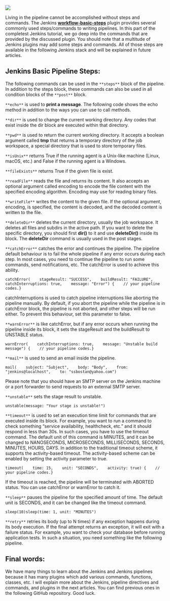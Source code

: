 ![](https://miro.medium.com/max/1400/1*isD_dDi7u493JTm4ZudxOw.jpeg)

Living in the pipeline cannot be accomplished without steps and commands. The Jenkins [**workflow-basic-steps**](https://plugins.jenkins.io/workflow-basic-steps) plugin provides several commonly used steps/commands to writing pipelines. In this part of the completest Jenkins tutorial, we go deep into the commands that are provided by the discussed plugin. You should note that a multitude of Jenkins plugins may add some steps and commands. All of those steps are available in the following Jenkins stack and will be explained in future articles.

## Jenkins Basic Pipeline Steps:

The following commands can be used in the `**steps**` block of the pipeline. In addition to the steps block, these commands can also be used in all condition blocks of the `**post**` block.

`**echo**` is used to **print a message**. The following code shows the echo method in addition to the ways you can use to call methods.

`**dir**` is used to change the current working directory. Any codes that exist inside the dir block are executed within that directory.

`**pwd**` is used to return the current working directory. It accepts a boolean argument called **tmp** that returns a temporary directory of the job workspace, a special directory that is used to store temporary files.

`**isUnix**` returns True if the running agent is a Unix-like machine (Linux, macOS, etc.) and False if the running agent is a Windows.

`**fileExists**` returns True if the given file is exist.

`**readFile**` reads the file and returns its content. It also accepts an optional argument called encoding to encode the file content with the specified encoding algorithm. Encoding may use for reading binary files.

`**writeFile**` writes the content to the given file. If the optional argument, encoding, is specified, the content is decoded, and the decoded content is written to the file.

`**deleteDir**` deletes the current directory, usually the job workspace. It deletes all files and subdirs in the active path. If you want to delete the specific directory, you should first **dir()** to it and use **deleteDir()** inside its block. The **deleteDir** command is usually used in the post stages.

`**catchError**` catches the error and continues the pipeline. The pipeline default behaviour is to fail the whole pipeline if any error occurs during each step. In most cases, you need to continue the pipeline to run some commands, send notifications, etc. The catchError is used to achieve this ability.

```
catchError(    stageResult: "SUCCESS",    buildResult: "FAILURE",    catchInterruptions: true,    message: "Error") {    // your pipeline codes.}
```

catchInterruptions is used to catch pipeline interruptions like aborting the pipeline manually. By default, if you abort the pipeline while the pipeline is in catchError block, the pipeline is not aborted, and other steps will be run either. To prevent this behaviour, set this parameter to false.

`**warnError**` is like catchError, but if any error occurs when running the pipeline inside its block, it sets the stageResult and the buildResult to UNSTABLE status.

```
warnError(    catchInterruptions: true,    message: "Unstable build message") {    // your pipeline codes.}
```

`**mail**` is used to send an email inside the pipeline.

```
mail(    subject: "Subject",    body: "Body",    from: "jenkins@localhost",    to: "ssbostan@yahoo.com")
```

Please note that you should have an SMTP server on the Jenkins machine or a port forwarder to send requests to an external SMTP server.

`**unstable**` sets the stage result to unstable.

```
unstable(message: "Your stage is unstable!")
```

`**timeout**` is used to set an execution time limit for commands that are executed inside its block. For example, you want to run a command to check something “service availability, healthcheck, etc.” and it should respond in less than 30s. In such cases, you have to use the timeout command. The default unit of this command is MINUTES, and it can be changed to NANOSECONDS, MICROSECONDS, MILLISECONDS, SECONDS, MINUTES, HOURS, DAYS. In addition to the traditional timeout scheme, it supports the activity-based timeout. The activity-based scheme can be enabled by setting the activity parameter to true.

```
timeout(    time: 15,    unit: "SECONDS",    activity: true) {    // your pipeline codes.}
```

If the timeout is reached, the pipeline will be terminated with ABORTED status. You can use catchError or warnError to catch it.

`**sleep**` pauses the pipeline for the specified amount of time. The default unit is SECONDS, and it can be changed like the timeout command.

```
sleep(10)sleep(time: 1, unit: "MINUTES")
```

`**retry**` retries its body (up to N times) if any exception happens during its body execution. If the final attempt returns an exception, it will exit with a failure status. For example, you want to check your database before running application tests. In such a situation, you need something like the following pipeline.

## Final words:

We have many things to learn about the Jenkins and Jenkins pipelines because it has many plugins which add various commands, functions, classes, etc. I will explain more about the Jenkins, pipeline directives and commands, and plugins in the next articles. You can find previous ones in the following GitHub repository. Good luck.